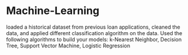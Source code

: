 # Machine-Learning
loaded a historical dataset from previous loan applications, cleaned the data, and applied different classification algorithm on the data. Used the following algorithms to build your models:  k-Nearest Neighbor, Decision Tree, Support Vector Machine, Logistic Regression
